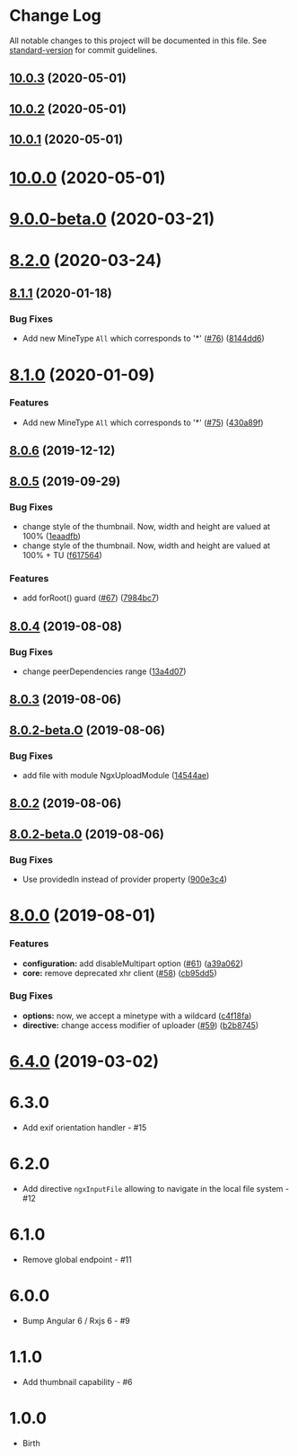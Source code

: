 # Change Log

All notable changes to this project will be documented in this file. See [standard-version](https://github.com/conventional-changelog/standard-version) for commit guidelines.

<a name="10.0.3"></a>
## [10.0.3](https://github.com/expert1-pty-ltd/ngx-upload/compare/v10.0.2...v10.0.3) (2020-05-01)



<a name="10.0.2"></a>
## [10.0.2](https://github.com/expert1-pty-ltd/ngx-upload/compare/v10.0.1...v10.0.2) (2020-05-01)



<a name="10.0.1"></a>
## [10.0.1](https://github.com/expert1-pty-ltd/ngx-upload/compare/v10.0.0...v10.0.1) (2020-05-01)



<a name="10.0.0"></a>

# [10.0.0](https://github.com/expert1-pty-ltd/ngx-upload/compare/v9.0.0...v10.0.0) (2020-05-01)

<a name="9.0.0-beta.0"></a>

# [9.0.0-beta.0](https://github.com/wKoza/ngx-upload/compare/v8.1.1...v9.0.0-beta.0) (2020-03-21)

<a name="8.2.0"></a>

# [8.2.0](https://github.com/wKoza/ngx-upload/compare/v8.1.1...v8.2.0) (2020-03-24)

<a name="8.1.1"></a>

## [8.1.1](https://github.com/wKoza/ngx-upload/compare/v8.1.0...v8.1.1) (2020-01-18)

### Bug Fixes

- Add new MineType `All` which corresponds to '\*' ([#76](https://github.com/wKoza/ngx-upload/issues/76)) ([8144dd6](https://github.com/wKoza/ngx-upload/commit/8144dd6))

<a name="8.1.0"></a>

# [8.1.0](https://github.com/wKoza/ngx-upload/compare/v8.0.6...v8.1.0) (2020-01-09)

### Features

- Add new MineType `All` which corresponds to '\*' ([#75](https://github.com/wKoza/ngx-upload/issues/75)) ([430a89f](https://github.com/wKoza/ngx-upload/commit/430a89f))

<a name="8.0.6"></a>

## [8.0.6](https://github.com/wKoza/ngx-upload/compare/v8.0.5...v8.0.6) (2019-12-12)

<a name="8.0.5"></a>

## [8.0.5](https://github.com/wKoza/ngx-upload/compare/v8.0.4...v8.0.5) (2019-09-29)

### Bug Fixes

- change style of the thumbnail. Now, width and height are valued at 100% ([1eaadfb](https://github.com/wKoza/ngx-upload/commit/1eaadfb))
- change style of the thumbnail. Now, width and height are valued at 100% + TU ([f617564](https://github.com/wKoza/ngx-upload/commit/f617564))

### Features

- add forRoot() guard ([#67](https://github.com/wKoza/ngx-upload/issues/67)) ([7984bc7](https://github.com/wKoza/ngx-upload/commit/7984bc7))

<a name="8.0.4"></a>

## [8.0.4](https://github.com/wKoza/ngx-upload/compare/v8.0.3...v8.0.4) (2019-08-08)

### Bug Fixes

- change peerDependencies range ([13a4d07](https://github.com/wKoza/ngx-upload/commit/13a4d07))

<a name="8.0.3"></a>

## [8.0.3](https://github.com/wKoza/ngx-upload/compare/v8.0.2...v8.0.3) (2019-08-06)

<a name="8.0.2-beta.O"></a>

## [8.0.2-beta.O](https://github.com/wKoza/ngx-upload/compare/v8.0.2...v8.0.2-beta.O) (2019-08-06)

### Bug Fixes

- add file with module NgxUploadModule ([14544ae](https://github.com/wKoza/ngx-upload/commit/14544ae))

<a name="8.0.2"></a>

## [8.0.2](https://github.com/wKoza/ngx-upload/compare/v8.0.2-beta.0...v8.0.2) (2019-08-06)

<a name="8.0.2-beta.0"></a>

## [8.0.2-beta.0](https://github.com/wKoza/ngx-upload/compare/v8.0.1...v8.0.2-beta.0) (2019-08-06)

### Bug Fixes

- Use providedIn instead of provider property ([900e3c4](https://github.com/wKoza/ngx-upload/commit/900e3c4))

<a name="8.0.0"></a>

# [8.0.0](https://github.com/wKoza/ngx-upload/compare/v8.0.0-beta.4...v8.0.0) (2019-08-01)

### Features

- **configuration:** add disableMultipart option ([#61](https://github.com/wKoza/ngx-upload/issues/61)) ([a39a062](https://github.com/wKoza/ngx-upload/commit/a39a062))
- **core:** remove deprecated xhr client ([#58](https://github.com/wKoza/ngx-upload/issues/58)) ([cb95dd5](https://github.com/wKoza/ngx-upload/commit/cb95dd5))

### Bug Fixes

- **options:** now, we accept a minetype with a wildcard ([c4f18fa](https://github.com/wKoza/ngx-upload/commit/c4f18fa))
- **directive:** change access modifier of uploader ([#59](https://github.com/wKoza/ngx-upload/issues/59)) ([b2b8745](https://github.com/wKoza/ngx-upload/commit/b2b8745))

<a name="6.4.0"></a>

# [6.4.0](https://github.com/wKoza/ngx-upload/compare/v6.3.0...v6.4.0) (2019-03-02)

# 6.3.0

- Add exif orientation handler - #15

# 6.2.0

- Add directive `ngxInputFile` allowing to navigate in the local file system - #12

# 6.1.0

- Remove global endpoint - #11

# 6.0.0

- Bump Angular 6 / Rxjs 6 - #9

# 1.1.0

- Add thumbnail capability - #6

# 1.0.0

- Birth
